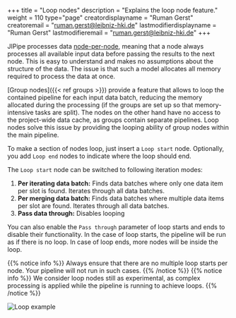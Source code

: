 +++
title = "Loop nodes"
description = "Explains the loop node feature."
weight = 110
type="page"
creatordisplayname = "Ruman Gerst"
creatoremail = "ruman.gerst@leibniz-hki.de"
lastmodifierdisplayname = "Ruman Gerst"
lastmodifieremail = "ruman.gerst@leibniz-hki.de"
+++

JIPipe processes data [node-per-node](/documentation/basic-concepts/batch-processing), meaning that a node always processes all available input data before passing the results to the next node. 
This is easy to understand and makes no assumptions about the structure of the data. The issue is that such a model allocates all memory required to process the data at once.

[Group nodes]({{< ref groups >}}) provide a feature that allows to loop the contained pipeline for each input data batch, reducing the memory allocated during the processing (if the groups are set up so that memory-intensive tasks are split).
The nodes on the other hand have no access to the project-wide data cache, as groups contain separate pipelines. Loop nodes solve this issue by providing the looping ability of group nodes within the main pipeline.

To make a section of nodes loop, just insert a `Loop start` node. Optionally, you add `Loop end` nodes to indicate where the loop should end.

The `Loop start` node can be switched to following iteration modes:

1. **Per iterating data batch:** Finds data batches where only one data item per slot is found. Iterates through all data batches.
2. **Per merging data batch:** Finds data batches where multiple data items per slot are found. Iterates through all data batches.
3. **Pass data through:** Disables looping

You can also enable the `Pass through` parameter of loop starts and ends to disable their functionality. In the case of loop starts, the pipeline will be run as if there is no loop. 
In case of loop ends, more nodes will be inside the loop.

{{% notice info %}}
Always ensure that there are no multiple loop starts per node. Your pipeline will not run in such cases.
{{% /notice %}}
{{% notice info %}}
We consider loop nodes still as experimental, as complex processing is applied while the pipeline is running to achieve loops.
{{% /notice %}}



![Loop example](/img/documentation/loops.png)